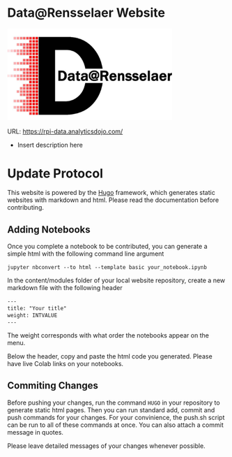 # Data@Rensselaer Website
<img src="static/images/data-rpi_logo.jpg" alt="Data@Rensselaer" width="75%">

URL: https://rpi-data.analyticsdojo.com/

 * Insert description here
# Update Protocol

This website is powered by the [Hugo](https://gohugo.io/documentation/) framework, which generates static websites with markdown and html. Please read the documentation before contributing.

## Adding Notebooks

Once you complete a notebook to be contributed, you can generate a simple html with the following command line argument

```
jupyter nbconvert --to html --template basic your_notebook.ipynb
```

In the content/modules folder of your local website repository, create a new markdown file with the following header

```
---
title: "Your title"
weight: INTVALUE
---
```

The weight corresponds with what order the notebooks appear on the menu.

Below the header, copy and paste the html code you generated. Please have live Colab links on your notebooks.

## Commiting Changes

Before pushing your changes, run the command `HUGO` in your repository to generate static html pages. Then you can run standard add, commit and push commands for your changes. For your convinience, the push.sh script can be run to all of these commands at once. You can also attach a commit message in quotes.

Please leave detailed messages of your changes whenever possible.
